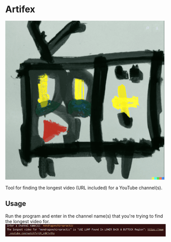 # Artifex
![video](https://github.com/Brimey/Artifex/blob/main/images/video.png)

Tool for finding the longest video (URL included) for a YouTube channel(s).


## Usage
Run the program and enter in the channel name(s) that you're trying to find the longest video for.
![demo](https://github.com/Brimey/Artifex/blob/main/images/demo.png)
